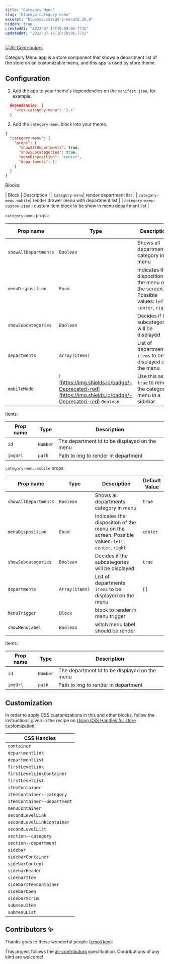 ```yaml
---
title: "Category Menu"
slug: "blueaya-category-menu"
excerpt: "blueaya.category-menu@2.20.0"
hidden: true
createdAt: "2022-07-14T10:59:06.773Z"
updatedAt: "2022-07-14T10:59:06.773Z"
---
```

<!-- ALL-CONTRIBUTORS-BADGE:START - Do not remove or modify this section -->
[![All Contributors](https://img.shields.io/badge/all_contributors-0-orange.svg?style=flat-square)](#contributors-)
<!-- ALL-CONTRIBUTORS-BADGE:END -->

Category Menu app is a store component that shows a department list of the store on an customizable menu, and this app is used by store theme.

## Configuration

1. Add the app to your theme's dependencies on the `manifest.json`, for example:

```json
  dependencies: {
    "vtex.category-menu": "2.x"
  }
```

2. Add the `category-menu` block into your theme.

```json
{
  "category-menu": {
    "props": {
      "showAllDepartments": true,
      "showSubcategories": true,
      "menuDisposition": "center",
      "departments": []
    }
  }
}
```

Blocks: 

| Block | Description | 
| `category-menu`| render department list |
| `category-menu.mobile`| render drawer menu with department list |
| `category-menu-custom-item` | custom item block to be show in menu department list |


`category-menu` props:

| Prop name            | Type           | Description                                                                                     | Default Value |
| -------------------- | -------------- | ----------------------------------------------------------------------------------------------- | ------------- |
| `showAllDepartments` | `Boolean`      | Shows all departments category in menu                                                          | `true`        |
| `menuDisposition`    | `Enum`         | Indicates the disposition of the menu on the screen. Possible values: `left`, `center`, `right` | `center`      |
| `showSubcategories`  | `Boolean`      | Decides if the subcategories will be displayed                                                  | `true`        |
| `departments`        | `Array(items)` | List of departments `items` to be displayed on the menu                                         | `[]`          |
| `mobileMode`         | ![https://img.shields.io/badge/-Deprecated-red](https://img.shields.io/badge/-Deprecated-red) `Boolean`      | Use this as `true` to render the category menu in a sidebar                                      | `false`       |

Items:

| Prop name | Type     | Description                                   |
| --------- | -------- | --------------------------------------------- |
| `id`      | `Number` | The department Id to be displayed on the menu |
| `imgUrl` | `path` | Path to img to render in department |


`category-menu.mobile` props:

| Prop name            | Type           | Description                                                                                     | Default Value |
| -------------------- | -------------- | ----------------------------------------------------------------------------------------------- | ------------- |
| `showAllDepartments` | `Boolean`      | Shows all departments category in menu                                                          | `true`        |
| `menuDisposition`    | `Enum`         | Indicates the disposition of the menu on the screen. Possible values: `left`, `center`, `right` | `center`      |
| `showSubcategories`  | `Boolean`      | Decides if the subcategories will be displayed                                                  | `true`        |
| `departments`        | `Array(items)` | List of departments `items` to be displayed on the menu                                         | `[]`          |
| `MenuTrigger` | `Block` | block to render in menu trigger |
| `showMenuLabel` | `Boolean` | witch menu label should be render |

Items:

| Prop name | Type     | Description                                   |
| --------- | -------- | --------------------------------------------- |
| `id`      | `Number` | The department Id to be displayed on the menu |
| `imgUrl` | `path` | Path to img to render in department |

## Customization

In order to apply CSS customizations in this and other blocks, follow the instructions given in the recipe on [Using CSS Handles for store customization](https://vtex.io/docs/recipes/style/using-css-handles-for-store-customization).

| CSS Handles                 |
| --------------------------- |
| `container`                 |
| `departmentLink`            |
| `departmentList`            |
| `firstLevelLink`            |
| `firstLevelLinkContainer`   |
| `firstLevelList`            |
| `itemContainer`             |
| `itemContainer--category`   |
| `itemContainer--department` |
| `menuContainer`             |
| `secondLevelLink`           |
| `secondLevelLinkContainer`  |
| `secondLevelList`           |
| `section--category`         |
| `section--department`       |
| `sidebar`                   |
| `sidebarContainer`          |
| `sidebarContent`            |
| `sidebarHeader`             |
| `sidebarItem`               |
| `sidebarItemContainer`      |
| `sidebarOpen`               |
| `sidebarScrim`              |
| `submenuItem`               |
| `submenuList`               |

<!-- DOCS-IGNORE:start -->
## Contributors ✨

Thanks goes to these wonderful people ([emoji key](https://allcontributors.org/docs/en/emoji-key)):

<!-- ALL-CONTRIBUTORS-LIST:START - Do not remove or modify this section -->
<!-- prettier-ignore-start -->
<!-- markdownlint-disable -->
<!-- markdownlint-enable -->
<!-- prettier-ignore-end -->

<!-- ALL-CONTRIBUTORS-LIST:END -->

This project follows the [all-contributors](https://github.com/all-contributors/all-contributors) specification. Contributions of any kind are welcome!
<!-- DOCS-IGNORE:end -->
